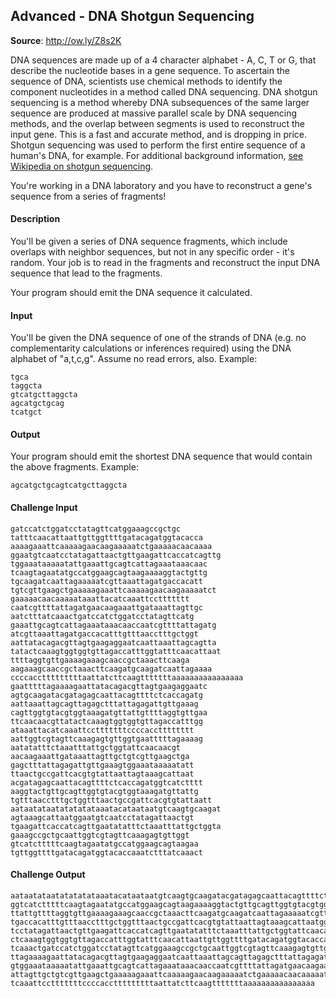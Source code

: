 ## Advanced - DNA Shotgun Sequencing
__Source__: http://ow.ly/Z8s2K

DNA sequences are made up of a 4 character alphabet - A, C, T or G, that describe
the nucleotide bases in a gene sequence. To ascertain the sequence of DNA,
scientists use chemical methods to identify the component nucleotides in a
method called DNA sequencing. DNA shotgun sequencing is a method whereby DNA
subsequences of the same larger sequence are produced at massive parallel scale
by DNA sequencing methods, and the overlap between segments is used to
reconstruct the input gene. This is a fast and accurate method, and is dropping
in price. Shotgun sequencing was used to perform the first entire sequence of a
human's DNA, for example. For additional background information, [see Wikipedia
on shotgun sequencing](http://en.wikipedia.org/wiki/Shotgun_sequencing).

You're working in a DNA laboratory and you have to reconstruct a gene's sequence
from a series of fragments!


#### Description

You'll be given a series of DNA sequence fragments, which include overlaps with
neighbor sequences, but not in any specific order - it's random. Your job is to
read in the fragments and reconstruct the input DNA sequence that lead to the
fragments.

Your program should emit the DNA sequence it calculated.


#### Input

You'll be given the DNA sequence of one of the strands of DNA (e.g. no
complementarity calculations or inferences required) using the DNA alphabet
of "a,t,c,g". Assume no read errors, also. Example:
```
tgca
taggcta
gtcatgcttaggcta
agcatgctgcag
tcatgct
```


#### Output

Your program should emit the shortest DNA sequence that would contain the above
fragments. Example:
```
agcatgctgcagtcatgcttaggcta
```


#### Challenge Input
```
gatccatctggatcctatagttcatggaaagccgctgc
tatttcaacattaattgttggttttgatacagatggtacacca
aaaagaaattcaaaaagaacaagaaaaatctgaaaaacaacaaaa
ggaatgtcaatcctatagattaactgttgaagattcaccatcagttg
tggaaataaaaatattgaaattgcagtcattagaaataaacaac
tcaagtagaatatgccatggaagcagtaagaaaaggtactgttg
tgcaagatcaattagaaaaatcgttaaattagatgaccacatt
tgtcgttgaagctgaaaaagaaattcaaaaagaacaagaaaaatct
gaaaaacaacaaaaataaattacatcaaattccttttttt
caatcgttttattagatgaacaagaaattgataaattagttgc
aatctttatcaaactgatccatctggatcctatagttcatg
gaaattgcagtcattagaaataaacaaccaatcgttttattagatg
atcgttaaattagatgaccacatttgtttaacctttgctggt
aattatacagacgttagtgaagaggaatcaattaaattagcagtta
tatactcaaagtggtggtgttagaccatttggtatttcaacattaat
ttttaggtgttgaaaagaaagcaaccgctaaacttcaaga
aagaaagcaaccgctaaacttcaagatgcaagatcaattagaaaa
ccccacctttttttttaattatcttcaagtttttttaaaaaaaaaaaaaaaa
gaatttttagaaaagaattatacagacgttagtgaagaggaatc
agtgcaagatacgatagagcaattacagttttctcaccagatg
aattaaattagcagttagagctttattagagattgttgaaag
cagttggtgtacgtggtaaagatgttattgttttaggtgttgaa
ttcaacaacgttatactcaaagtggtggtgttagaccatttgg
ataaattacatcaaattcctttttttccccacctttttttt
aattggtcgtagttcaaagagtgttggtgaatttttagaaaag
aatatatttctaaatttattgctggtattcaacaacgt
aacaagaaattgataaattagttgctgtcgttgaagctga
gagctttattagagattgttgaaagtggaaataaaaatatt
ttaactgccgattcacgtgtattaattagtaaagcattaat
acgatagagcaattacagttttctcaccagatggtcatctttt
aaggtactgttgcagttggtgtacgtggtaaagatgttattg
tgtttaacctttgctggtttaactgccgattcacgtgtattaatt
aataatataatatatatataaatacataataatgtcaagtgcaagat
agtaaagcattaatggaatgtcaatcctatagattaactgt
tgaagattcaccatcagttgaatatatttctaaatttattgctggta
gaaagccgctgcaattggtcgtagttcaaagagtgttggt
gtcatctttttcaagtagaatatgccatggaagcagtaagaa
tgttggttttgatacagatggtacaccaaatctttatcaaact
```

#### Challenge Output
```
aataatataatatatatataaatacataataatgtcaagtgcaagatacgatagagcaattacagttttctcaccagat
ggtcatctttttcaagtagaatatgccatggaagcagtaagaaaaggtactgttgcagttggtgtacgtggtaaagatg
ttattgttttaggtgttgaaaagaaagcaaccgctaaacttcaagatgcaagatcaattagaaaaatcgttaaattaga
tgaccacatttgtttaacctttgctggtttaactgccgattcacgtgtattaattagtaaagcattaatggaatgtcaa
tcctatagattaactgttgaagattcaccatcagttgaatatatttctaaatttattgctggtattcaacaacgttata
ctcaaagtggtggtgttagaccatttggtatttcaacattaattgttggttttgatacagatggtacaccaaatcttta
tcaaactgatccatctggatcctatagttcatggaaagccgctgcaattggtcgtagttcaaagagtgttggtgaattt
ttagaaaagaattatacagacgttagtgaagaggaatcaattaaattagcagttagagctttattagagattgttgaaa
gtggaaataaaaatattgaaattgcagtcattagaaataaacaaccaatcgttttattagatgaacaagaaattgataa
attagttgctgtcgttgaagctgaaaaagaaattcaaaaagaacaagaaaaatctgaaaaacaacaaaaataaattaca
tcaaattcctttttttccccacctttttttttaattatcttcaagtttttttaaaaaaaaaaaaaaaa
```

